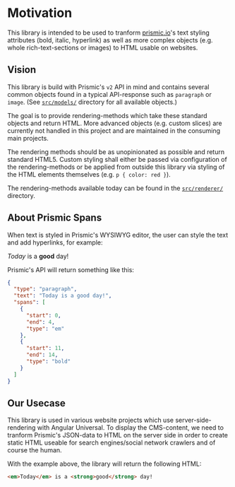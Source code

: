 # Motivation

This library is intended to be used to tranform [prismic.io](https://prismic.io)'s
text styling attributes (bold, italic, hyperlink) as well as more complex objects
(e.g. whole rich-text-sections or images) to HTML usable on websites.

## Vision

This library is build with Prismic's `v2` API in mind and contains several
common objects found in a typical API-response such as `paragraph` or `image`.
(See [`src/models/`](https://github.com/exportarts/prismic-span-renderer/tree/master/src/models)
directory for all available objects.)

The goal is to provide rendering-methods which take these standard objects
and return HTML. More advanced objects (e.g. custom slices) are currently
not handled in this project and are maintained in the consuming main projects.

The rendering methods should be as unopinionated as possible and return standard HTML5.
Custom styling shall either be passed via configuration of the rendering-methods
or be applied from outside this library via styling of the HTML elements themselves
(e.g. `p { color: red }`).

The rendering-methods available today can be found in the
[`src/renderer/`](https://github.com/exportarts/prismic-span-renderer/tree/master/src/renderer)
directory.

## About Prismic Spans

When text is styled in Prismic's WYSIWYG editor, the user can style the text and add 
hyperlinks, for example:

*Today* is a **good** day!

Prismic's API will return something like this:

```json
{
  "type": "paragraph",
  "text": "Today is a good day!",
  "spans": [
    {
      "start": 0,
      "end": 4,
      "type": "em"
    },
    {
      "start": 11,
      "end": 14,
      "type": "bold"
    }
  ]
}
```

## Our Usecase

This library is used in various website projects which use server-side-rendering with
Angular Universal. To display the CMS-content, we need to tranform Prismic's JSON-data to
HTML on the server side in order to create static HTML useable for search engines/social
network crawlers and of course the human.

With the example above, the library will return the following HTML:

```html
<em>Today</em> is a <strong>good</strong> day!
```
